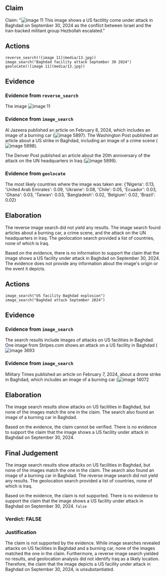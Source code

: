 ## Claim
Claim: "![image 11](media/13.jpg) This image shows a US factility come under attack in Baghdad on September 30, 2024 as the conflict between Israel and the Iran-backed militant group Hezbollah escalated."

## Actions
```
reverse_search(![image 11](media/13.jpg))
image_search("Baghdad facility attack September 30 2024")
geolocate(![image 11](media/13.jpg))
```

## Evidence
### Evidence from `reverse_search`
The image ![image 11](media/13.jpg)

### Evidence from `image_search`
Al Jazeera published an article on February 8, 2024, which includes an image of a burning car (![image 5897](media/2025-08-29_19-31-1756495919-561062.jpg)). The Washington Post published an article about a US strike in Baghdad, including an image of a crime scene (![image 5898](media/2025-08-29_19-32-1756495920-531834.jpg)).

The Denver Post published an article about the 20th anniversary of the attack on the UN headquarters in Iraq (![image 5899](media/2025-08-29_19-32-1756495920-800966.jpg)).


### Evidence from `geolocate`
The most likely countries where the image was taken are: {'Nigeria': 0.13, 'United Arab Emirates': 0.09, 'Ukraine': 0.08, 'Chile': 0.05, 'Ecuador': 0.03, 'Ghana': 0.03, 'Taiwan': 0.03, 'Bangladesh': 0.02, 'Belgium': 0.02, 'Brazil': 0.02}

## Elaboration
The reverse image search did not yield any results. The image search found articles about a burning car, a crime scene, and the attack on the UN headquarters in Iraq. The geolocation search provided a list of countries, none of which is Iraq.

Based on the evidence, there is no information to support the claim that the image shows a US facility under attack in Baghdad on September 30, 2024. The evidence does not provide any information about the image's origin or the event it depicts.


## Actions
```
image_search("US facility Baghdad explosion")
image_search("Baghdad attack September 2024")
```

## Evidence
### Evidence from `image_search`
The search results include images of attacks on US facilities in Baghdad. One image from Stripes.com shows an attack on a US facility in Baghdad (![image 3693](media/2025-08-23_00-33-1755909227-635188.jpg)

### Evidence from `image_search`
Military Times published an article on February 7, 2024, about a drone strike in Baghdad, which includes an image of a burning car (![image 14072](media/2025-09-01_09-00-1756717231-069631.jpg)

## Elaboration
The image search results show attacks on US facilities in Baghdad, but none of the images match the one in the claim. The search also found an image of a burning car in Baghdad.

Based on the evidence, the claim cannot be verified. There is no evidence to support the claim that the image shows a US facility under attack in Baghdad on September 30, 2024.


## Final Judgement
The image search results show attacks on US facilities in Baghdad, but none of the images match the one in the claim. The search also found an image of a burning car in Baghdad. The reverse image search did not yield any results. The geolocation search provided a list of countries, none of which is Iraq.

Based on the evidence, the claim is not supported. There is no evidence to support the claim that the image shows a US facility under attack in Baghdad on September 30, 2024. `false`

### Verdict: FALSE

### Justification
The claim is not supported by the evidence. While image searches revealed attacks on US facilities in Baghdad and a burning car, none of the images matched the one in the claim. Furthermore, a reverse image search yielded no results, and geolocation analysis did not identify Iraq as a likely location. Therefore, the claim that the image depicts a US facility under attack in Baghdad on September 30, 2024, is unsubstantiated.
